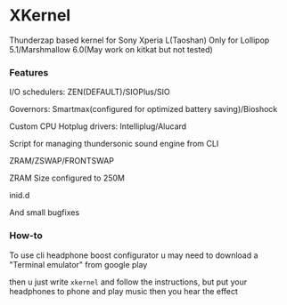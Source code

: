 # XKernel
Thunderzap based kernel for Sony Xperia L(Taoshan) Only for Lollipop 5.1/Marshmallow 6.0(May work on kitkat but not tested)

### Features
I/O schedulers: ZEN(DEFAULT)/SIOPlus/SIO

Governors: Smartmax(configured for optimized battery saving)/Bioshock

Custom CPU Hotplug drivers: Intelliplug/Alucard

Script for managing thundersonic sound engine from CLI

ZRAM/ZSWAP/FRONTSWAP

ZRAM Size configured to 250M

inid.d

And small bugfixes

### How-to

To use cli headphone boost configurator u may need to download a "Terminal emulator" from google play

then u just write `xkernel` and follow the instructions, but put your headphones to phone and play music then you hear the effect

